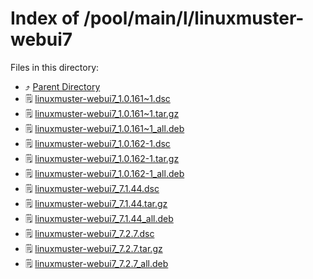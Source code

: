 
# Index of /pool/main/l/linuxmuster-webui7
Files in this directory:
- ⤴ [Parent Directory](../)
- 🗒 [linuxmuster-webui7_1.0.161~1.dsc](linuxmuster-webui7_1.0.161~1.dsc)
- 🗒 [linuxmuster-webui7_1.0.161~1.tar.gz](linuxmuster-webui7_1.0.161~1.tar.gz)
- 🗒 [linuxmuster-webui7_1.0.161~1_all.deb](linuxmuster-webui7_1.0.161~1_all.deb)
- 🗒 [linuxmuster-webui7_1.0.162-1.dsc](linuxmuster-webui7_1.0.162-1.dsc)
- 🗒 [linuxmuster-webui7_1.0.162-1.tar.gz](linuxmuster-webui7_1.0.162-1.tar.gz)
- 🗒 [linuxmuster-webui7_1.0.162-1_all.deb](linuxmuster-webui7_1.0.162-1_all.deb)
- 🗒 [linuxmuster-webui7_7.1.44.dsc](linuxmuster-webui7_7.1.44.dsc)
- 🗒 [linuxmuster-webui7_7.1.44.tar.gz](linuxmuster-webui7_7.1.44.tar.gz)
- 🗒 [linuxmuster-webui7_7.1.44_all.deb](linuxmuster-webui7_7.1.44_all.deb)
- 🗒 [linuxmuster-webui7_7.2.7.dsc](linuxmuster-webui7_7.2.7.dsc)
- 🗒 [linuxmuster-webui7_7.2.7.tar.gz](linuxmuster-webui7_7.2.7.tar.gz)
- 🗒 [linuxmuster-webui7_7.2.7_all.deb](linuxmuster-webui7_7.2.7_all.deb)
